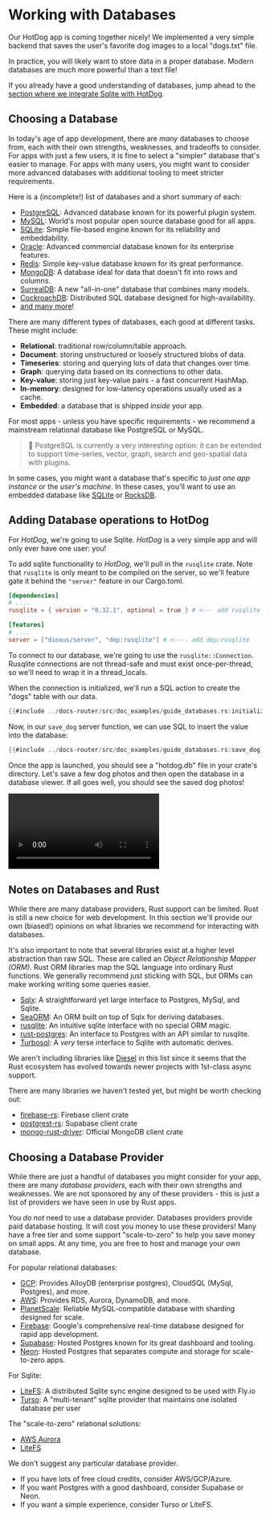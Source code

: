 # Working with Databases

Our HotDog app is coming together nicely! We implemented a very simple backend that saves the user's favorite dog images to a local "dogs.txt" file.

In practice, you will likely want to store data in a proper database. Modern databases are *much* more powerful than a text file!

If you already have a good understanding of databases, jump ahead to the [section where we integrate Sqlite with HotDog](#adding-database-operations-to-hotdog).

## Choosing a Database

In today's age of app development, there are *many* databases to choose from, each with their own strengths, weaknesses, and tradeoffs to consider. For apps with just a few users, it is fine to select a "simpler" database that's easier to manage. For apps with many users, you might want to consider more advanced databases with additional tooling to meet stricter requirements.

Here is a (incomplete!) list of databases and a short summary of each:

- [PostgreSQL](https://www.postgresql.org): Advanced database known for its powerful plugin system.
- [MySQL](https://www.mysql.com): World's most popular open source database good for all apps.
- [SQLite](https://www.sqlite.org): Simple file-based engine known for its reliability and embeddability.
- [Oracle](https://www.oracle.com/database/): Advanced commercial database known for its enterprise features.
- [Redis](http://redis.io): Simple key-value database known for its great performance.
- [MongoDB](https://www.mongodb.com/): A database ideal for data that doesn't fit into rows and columns.
- [SurrealDB](https://surrealdb.com/): A new "all-in-one" database that combines many models.
- [CockroachDB](https://www.cockroachlabs.com): Distributed SQL database designed for high-availability.
- [and many more](https://dev.to/shreyvijayvargiya/list-of-45-databases-in-the-world-57e8)!

There are many different types of databases, each good at different tasks. These might include:
- **Relational**: traditional row/column/table approach.
- **Document**: storing unstructured or loosely structured blobs of data.
- **Timeseries**: storing and querying lots of data that changes over time.
- **Graph**: querying data based on its connections to other data.
- **Key-value**: storing just key-value pairs - a fast concurrent HashMap.
- **In-memory**: designed for low-latency operations usually used as a cache.
- **Embedded**: a database that is shipped *inside* your app.

For most apps - unless you have specific requirements - we recommend a mainstream relational database like PostgreSQL or MySQL.

> 📣 PostgreSQL is currently a very interesting option: it can be extended to support time-series, vector, graph, search and geo-spatial data with plugins.

In some cases, you might want a database that's specific to *just one app instance* or the *user's machine*. In these cases, you'll want to use an embedded database like [SQLite](https://www.sqlite.org) or [RocksDB](https://rocksdb.org).

## Adding Database operations to HotDog

For *HotDog*, we're going to use Sqlite. *HotDog* is a very simple app and will only ever have one user: you!

To add sqlite functionality to *HotDog*, we'll pull in the `rusqlite` crate. Note that `rusqlite` is only meant to be compiled on the server, so we'll feature gate it behind the `"server"` feature in our Cargo.toml.

```toml
[dependencies]
# ....
rusqlite = { version = "0.32.1", optional = true } # <--- add rusqlite

[features]
# ....
server = ["dioxus/server", "dep:rusqlite"] # <---- add dep:rusqlite
```

To connect to our database, we're going to use the `rusqlite::Connection`. Rusqlite connections are not thread-safe and must exist once-per-thread, so we'll need to wrap it in a thread_locals.

When the connection is initialized, we'll run a SQL action to create the "dogs" table with our data.

```rust
{{#include ../docs-router/src/doc_examples/guide_databases.rs:initialize_database}}
```

Now, in our `save_dog` server function, we can use SQL to insert the value into the database:

```rust
{{#include ../docs-router/src/doc_examples/guide_databases.rs:save_dog}}
```

Once the app is launched, you should see a "hotdog.db" file in your crate's directory. Let's save a few dog photos and then open the database in a database viewer. If all goes well, you should see the saved dog photos!

![Databaseview](/assets/06_docs/hotdog-db-view.mp4)

## Notes on Databases and Rust

While there are many database providers, Rust support can be limited. Rust is still a new choice for web development. In this section we'll provide our own (biased!) opinions on what libraries we recommend for interacting with databases.

It's also important to note that several libraries exist at a higher level abstraction than raw SQL. These are called an *Object Relationship Mapper (ORM)*. Rust ORM libraries map the SQL language into ordinary Rust functions. We generally recommend just sticking with SQL, but ORMs can make working writing some queries easier.

- [Sqlx](https://github.com/launchbadge/sqlx): A straightforward yet large interface to Postgres, MySql, and Sqlite.
- [SeaORM](https://github.com/SeaQL/sea-orm): An ORM built on top of Sqlx for deriving databases.
- [rusqlite](https://github.com/rusqlite/rusqlite): An intuitive sqlite interface with no special ORM magic.
- [rust-postgres](https://github.com/sfackler/rust-postgres): An interface to Postgres with an API similar to rusqlite.
- [Turbosql](https://github.com/trevyn/turbosql): A *very* terse interface to Sqlite with automatic derives.

We aren't including libraries like [Diesel](http://diesel.rs) in this list since it seems that the Rust ecosystem has evolved towards newer projects with 1st-class async support.

There are many libraries we haven't tested yet, but might be worth checking out:

- [firebase-rs](https://github.com/emreyalvac/firebase-rs): Firebase client crate
- [postgrest-rs](https://github.com/supabase-community/postgrest-rs): Supabase client crate
- [mongo-rust-driver](https://github.com/mongodb/mongo-rust-driver): Official MongoDB client crate

## Choosing a Database Provider

While there are just a handful of databases you might consider for your app, there are many *database providers*, each with their own strengths and weaknesses. We are not sponsored by any of these providers - this is just a list of providers we have seen in use by Rust apps.

You *do not* need to use a database provider. Databases providers provide paid database hosting. It will cost you money to use these providers! Many have a free tier and some support "scale-to-zero" to help you save money on small apps. At any time, you are free to host and manage your own database.

For popular relational databases:

- [GCP](https://cloud.google.com/products/databases): Provides AlloyDB (enterprise postgres), CloudSQL (MySql, Postgres), and more.
- [AWS](https://aws.amazon.com/products/databases/): Provides RDS, Aurora, DynamoDB, and more.
- [PlanetScale](https://planetscale.com): Reliable MySQL-compatible database with sharding designed for scale.
- [Firebase](https://firebase.google.com): Google's comprehensive real-time database designed for rapid app development.
- [Supabase](https://supabase.com): Hosted Postgres known for its great dashboard and tooling.
- [Neon](https://neon.tech): Hosted Postgres that separates compute and storage for scale-to-zero apps.

For Sqlite:

- [LiteFS](https://fly.io/docs/litefs/): A distributed Sqlite sync engine designed to be used with Fly.io
- [Turso](https://turso.tech): A "multi-tenant" sqlite provider that maintains one isolated database per user

The "scale-to-zero" relational solutions:

- [AWS Aurora](https://aws.amazon.com/rds/aurora/)
- [LiteFS](https://fly.io/docs/litefs/)

We don't suggest any particular database provider.

- If you have lots of free cloud credits, consider AWS/GCP/Azure.
- If you want Postgres with a good dashboard, consider Supabase or Neon.
- If you want a simple experience, consider Turso or LiteFS.
